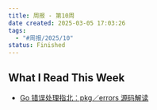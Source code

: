 ```yaml
---
title: 周报 - 第10周
date created: 2025-03-05 17:03:26
tags:
  - "#周报/2025/10"
status: Finished
---
```


## What I Read This Week

- [Go 错误处理指北：pkg／errors 源码解读](../Readings/Go%20错误处理指北：pkg／errors%20源码解读.md)
